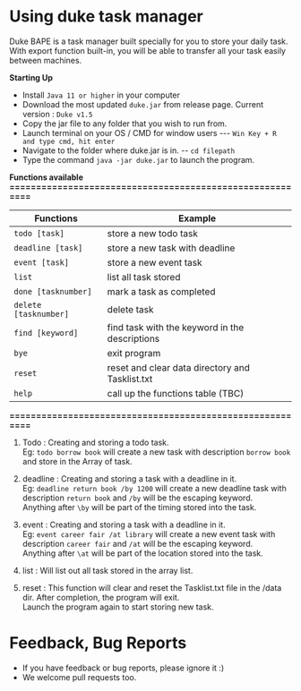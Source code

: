 # Using duke task manager  
  
Duke BAPE is a task manager built specially for you to store your daily task. With export function built-in, you will be able to transfer all your task easily between machines.  
    
**Starting Up**
* Install `Java 11 or higher` in your computer
* Download the most updated `duke.jar` from release page. Current version : `Duke v1.5`
* Copy the jar file to any folder that you wish to run from.
* Launch terminal on your OS / CMD for window users --- `Win Key + R and type cmd, hit enter`
* Navigate to the folder where duke.jar is in. -- `cd filepath`
* Type the command `java -jar duke.jar` to launch the program.
  
**Functions available**  
**=========================================================**
  
    
|Functions             | Example                                        |  
|----------------------|------------------------------------------------|  
|`todo [task]`         | store a new todo task                          |       
|`deadline [task]`     | store a new task with deadline                 |  
|`event [task]`        | store a new event task                         |  
|`list`                | list all task stored                           |  
|`done [tasknumber]`   | mark a task as completed                       |  
|`delete [tasknumber]` | delete task                                    |  
|`find [keyword]`      | find task with the keyword in the descriptions |  
|`bye`                 | exit program                                   |  
|`reset`               | reset and clear data directory and Tasklist.txt|  
|`help`                | call up the functions table (TBC)              |  
  
**=========================================================**
  
1. Todo : Creating and storing a todo task.  
Eg: `todo borrow book` will create a new task with description `borrow book` and store in the Array of task.

2. deadline : Creating and storing a task with a deadline in it.  
Eg: `deadline return book /by 1200` will create a new deadline task with description `return book` and `/by` will be the escaping keyword.  
Anything after `\by` will be part of the timing stored into the task.  

2. event : Creating and storing a task with a deadline in it.  
Eg: `event career fair /at library` will create a new event task with description `career fair` and `/at` will be the escaping keyword.  
Anything after `\at` will be part of the location stored into the task.  

3. list : Will list out all task stored in the array list.  

4. reset : This function will clear and reset the Tasklist.txt file in the /data dir. After completion, the program will exit.  
Launch the program again to start storing new task. 


# Feedback, Bug Reports

* If you have feedback or bug reports, please ignore it :)
* We welcome pull requests too.